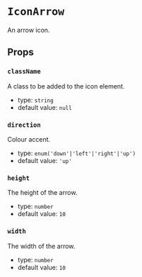 `IconArrow`
===========

An arrow icon.

Props
-----

### `className`

A class to be added to the icon element.

- type: `string`
- default value: `null`


### `direction`

Colour accent.

- type: `enum('down'|'left'|'right'|'up')`
- default value: `'up'`


### `height`

The height of the arrow.

- type: `number`
- default value: `10`


### `width`

The width of the arrow.

- type: `number`
- default value: `10`

